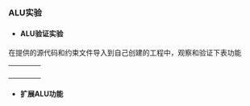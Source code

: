 ### ALU实验

* #### ALU验证实验

在提供的源代码和约束文件导入到自己创建的工程中，观察和验证下表功能

|  |  |  |  |
| :--- | :--- | :--- | :--- |
|  |  |  |  |
|  |  |  |  |
|  |  |  |  |
|  |  |  |  |

* #### 扩展ALU功能



